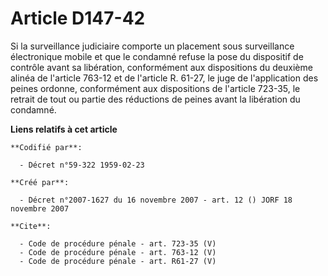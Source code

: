 # Article D147-42

Si la surveillance judiciaire comporte un placement sous surveillance électronique mobile et que le condamné refuse la pose
du dispositif de contrôle avant sa libération, conformément aux dispositions du deuxième alinéa de l'article 763-12 et de
l'article R. 61-27, le juge de l'application des peines ordonne, conformément aux dispositions de l'article 723-35, le
retrait de tout ou partie des réductions de peines avant la libération du condamné.

**Liens relatifs à cet article**

	**Codifié par**:

	  - Décret n°59-322 1959-02-23

	**Créé par**:

	  - Décret n°2007-1627 du 16 novembre 2007 - art. 12 () JORF 18 novembre 2007

	**Cite**:

	  - Code de procédure pénale - art. 723-35 (V)
	  - Code de procédure pénale - art. 763-12 (V)
	  - Code de procédure pénale - art. R61-27 (V)
